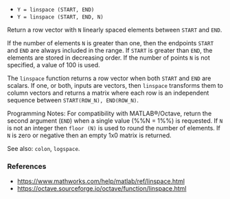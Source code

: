 - `Y = linspace (START, END)`
- `Y = linspace (START, END, N)`

Return a row vector with `N` linearly spaced elements between `START` and
`END`.

If the number of elements `N` is greater than one, then the endpoints `START`
and `END` are always included in the range. If `START` is greater than `END`,
the elements are stored in decreasing order. If the number of points `N` is not
specified, a value of 100 is used.

The `linspace` function returns a row vector when both `START` and `END` are
scalars. If one, or both, inputs are vectors, then `linspace` transforms them
to column vectors and returns a matrix where each row is an independent
sequence between `START(ROW_N), END(ROW_N)`.

Programming Notes: For compatibility with MATLAB&reg;/Octave, return the second
argument (`END`) when a single value (%%N = 1%%) is requested. If `N` is not an
integer then `floor (N)` is used to round the number of elements. If `N` is
zero or negative then an empty 1x0 matrix is returned.

See also: `colon`, `logspace`.

### References

- https://www.mathworks.com/help/matlab/ref/linspace.html
- https://octave.sourceforge.io/octave/function/linspace.html
